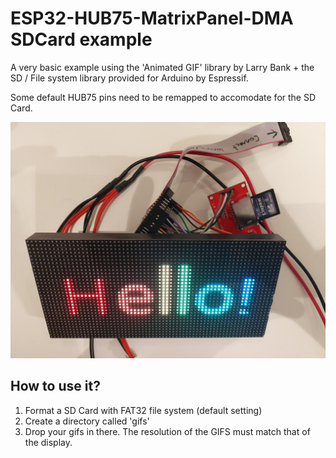 # ESP32-HUB75-MatrixPanel-DMA SDCard example

A very basic example using the 'Animated GIF' library by Larry Bank + the SD / File system library provided for Arduino by Espressif.

Some default HUB75 pins need to be remapped to accomodate for the SD Card.

![image](esp32_sdcard.jpg)

## How to use it?

1. Format a SD Card with FAT32 file system (default setting)
2. Create a directory called 'gifs'
3. Drop your gifs in there. The resolution of the GIFS must match that of the display.


